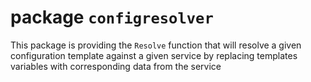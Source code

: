 # package `configresolver`

This package is providing the `Resolve` function that will resolve a given configuration template
against a given service by replacing templates variables with corresponding data from the service
